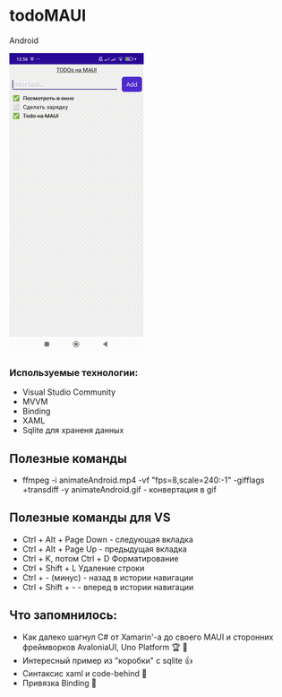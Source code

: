 ﻿# todoMAUI

Android

<!-- ![DemoAnimate](animateAndroid.gif) -->
<img src="animateAndroid.gif">


### Используемые технологии:
- Visual Studio Community
- MVVM
- Binding
- XAML
- Sqlite для храненя данных



## Полезные команды

- ffmpeg -i animateAndroid.mp4 -vf "fps=8,scale=240:-1" -gifflags +transdiff -y animateAndroid.gif - конвертация в gif


## Полезные команды для VS

- Ctrl + Alt + Page Down - следующая вкладка
- Ctrl + Alt + Page Up - предыдущая вкладка
- Ctrl + K, потом Ctrl + D  Форматирование
- Ctrl + Shift + L Удаление строки
- Ctrl + - (минус) - назад в истории навигации
- Ctrl + Shift + - - вперед в истории навигации

## Что запомнилось:

- Как далеко шагнул C# от Xamarin'-а до своего MAUI и сторонних фреймворков AvaloniaUI, Uno Platform 🏆 🙌
- Интересный пример из "коробки" с sqlite 👍
- Синтаксис xaml и code-behind 🥸
- Привязка Binding 🤪